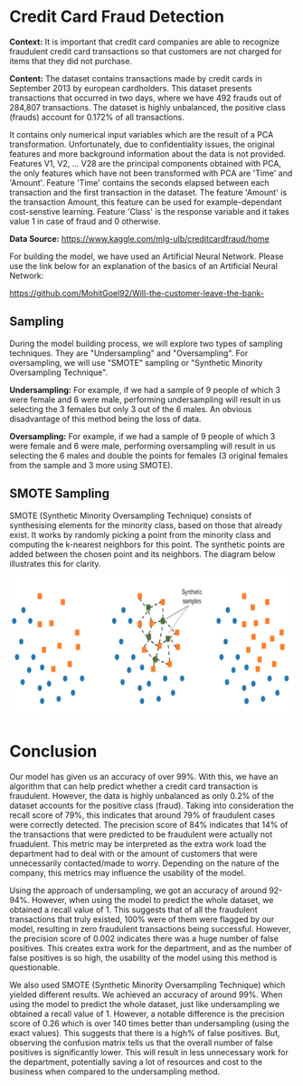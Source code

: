 # Credit Card Fraud Detection

**Context:** It is important that credit card companies are able to recognize fraudulent credit card transactions so that customers are not charged for items that they did not purchase.

**Content:** The dataset contains transactions made by credit cards in September 2013 by european cardholders. This dataset presents transactions that occurred in two days, where we have 492 frauds out of 284,807 transactions. The dataset is highly unbalanced, the positive class (frauds) account for 0.172% of all transactions.

It contains only numerical input variables which are the result of a PCA transformation. Unfortunately, due to confidentiality issues, the original features and more background information about the data is not provided. Features V1, V2, … V28 are the principal components obtained with PCA, the only features which have not been transformed with PCA are 'Time' and 'Amount'. Feature 'Time' contains the seconds elapsed between each transaction and the first transaction in the dataset. The feature 'Amount' is the transaction Amount, this feature can be used for example-dependant cost-senstive learning. Feature 'Class' is the response variable and it takes value 1 in case of fraud and 0 otherwise.

**Data Source:** https://www.kaggle.com/mlg-ulb/creditcardfraud/home

For building the model, we have used an Artificial Neural Network. Please use the link below for an explanation of the basics of an Artificial Neural Network:

https://github.com/MohitGoel92/Will-the-customer-leave-the-bank-

## Sampling

During the model building process, we will explore two types of sampling techniques. They are "Undersampling" and "Oversampling". For oversampling, we will use "SMOTE" sampling or "Synthetic Minority Oversampling Technique".

**Undersampling:** For example, if we had a sample of 9 people of which 3 were female and 6 were male, performing undersampling will result in us selecting the 3 females but only 3 out of the 6 males. An obvious disadvantage of this method being the loss of data.

**Oversampling:** For example, if we had a sample of 9 people of which 3 were female and 6 were male, performing oversampling will result in us selecting the 6 males and double the points for females (3 original females from the sample and 3 more using SMOTE).

## SMOTE Sampling

SMOTE (Synthetic Minority Oversampling Technique) consists of synthesising elements for the minority class, based on those that already exist. It works by randomly picking a point from the minority class and computing the k-nearest neighbors for this point. The synthetic points are added between the chosen point and its neighbors. The diagram below illustrates this for clarity.

<img src = 'Screen1.png' width='700' height = '250'>

# Conclusion

Our model has given us an accuracy of over 99%. With this, we have an algorithm that can help predict whether a credit card transaction is fraudulent. However, the data is highly unbalanced as only 0.2% of the dataset accounts for the positive class (fraud). Taking into consideration the recall score of 79%, this indicates that around 79% of fraudulent cases were correctly detected. The precision score of 84% indicates that 14% of the transactions that were predicted to be fraudulent were actually not fruadulent. This metric may be interpreted as the extra work load the department had to deal with or the amount of customers that were unnecessarily contacted/made to worry. Depending on the nature of the company, this metrics may influence the usability of the model. 

Using the approach of undersampling, we got an accuracy of around 92-94%. However, when using the model to predict the whole dataset, we obtained a recall value of 1. This suggests that of all the fraudulent transactions that truly existed, 100% were of them were flagged by our model, resulting in zero fraudulent transactions being successful. However, the precision score of 0.002 indicates there was a huge number of false positives. This creates extra work for the department, and as the number of false positives is so high, the usability of the model using this method is questionable. 

We also used SMOTE (Synthetic Minority Oversampling Technique) which yielded different results. We achieved an accuracy of around 99%. When using the model to predict the whole dataset, just like undersampling we obtained a recall value of 1. However, a notable difference is the precision score of 0.26 which is over 140 times better than undersampling (using the exact values). This suggests that there is a high% of false positives. But, observing the confusion matrix tells us that the overall number of false positives is significantly lower. This will result in less unnecessary work for the department, potentially saving a lot of resources and cost to the business when compared to the undersampling method.
